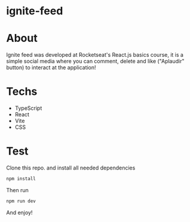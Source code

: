 # ignite-feed
# About
Ignite feed was developed at Rocketseat's React.js basics course, it is a simple social media where you can comment, delete and like ("Aplaudir" button) to interact at the application!

# Techs
- TypeScript
- React
- Vite
- CSS

# Test
Clone this repo. and install all needed dependencies

```bash
npm install
```
Then run 
```bash
npm run dev
```
And enjoy!

